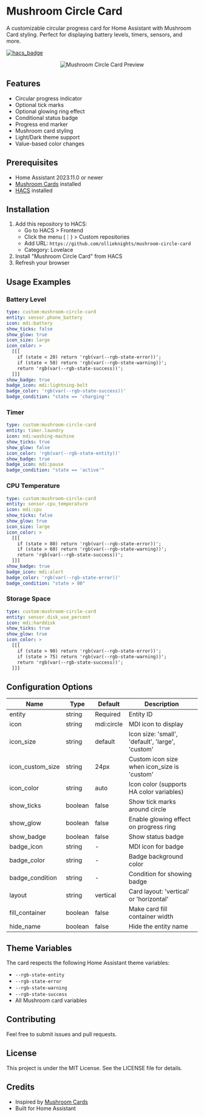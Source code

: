 # Mushroom Circle Card

A customizable circular progress card for Home Assistant with Mushroom Card styling. Perfect for displaying battery levels, timers, sensors, and more.

[![hacs_badge](https://img.shields.io/badge/HACS-Custom-orange.svg)](https://github.com/custom-components/hacs)

<p align="center">
  <img src="https://raw.githubusercontent.com/ollieknights/mushroom-circle-card/main/examples/preview.png" alt="Mushroom Circle Card Preview">
</p>

## Features
- Circular progress indicator
- Optional tick marks
- Optional glowing ring effect
- Conditional status badge
- Progress end marker
- Mushroom card styling
- Light/Dark theme support
- Value-based color changes

## Prerequisites
- Home Assistant 2023.11.0 or newer
- [Mushroom Cards](https://github.com/piitaya/lovelace-mushroom) installed
- [HACS](https://hacs.xyz/) installed

## Installation

1. Add this repository to HACS:
    - Go to HACS > Frontend
    - Click the menu (⋮) > Custom repositories
    - Add URL: `https://github.com/ollieknights/mushroom-circle-card`
    - Category: Lovelace
2. Install "Mushroom Circle Card" from HACS
3. Refresh your browser

## Usage Examples

### Battery Level
```yaml
type: custom:mushroom-circle-card
entity: sensor.phone_battery
icon: mdi:battery
show_ticks: false
show_glow: true
icon_size: large
icon_color: >
  [[[
    if (state < 20) return 'rgb(var(--rgb-state-error))';
    if (state < 50) return 'rgb(var(--rgb-state-warning))';
    return 'rgb(var(--rgb-state-success))';
  ]]]
show_badge: true
badge_icon: mdi:lightning-bolt
badge_color: 'rgb(var(--rgb-state-success))'
badge_condition: "state == 'charging'"
```

### Timer
```yaml
type: custom:mushroom-circle-card
entity: timer.laundry
icon: mdi:washing-machine
show_ticks: true
show_glow: false
icon_color: 'rgb(var(--rgb-state-entity))'
show_badge: true
badge_icon: mdi:pause
badge_condition: "state == 'active'"
```

### CPU Temperature
```yaml
type: custom:mushroom-circle-card
entity: sensor.cpu_temperature
icon: mdi:cpu
show_ticks: false
show_glow: true
icon_size: large
icon_color: >
  [[[
    if (state > 80) return 'rgb(var(--rgb-state-error))';
    if (state > 60) return 'rgb(var(--rgb-state-warning))';
    return 'rgb(var(--rgb-state-success))';
  ]]]
show_badge: true
badge_icon: mdi:alert
badge_color: 'rgb(var(--rgb-state-error))'
badge_condition: "state > 80"
```

### Storage Space
```yaml
type: custom:mushroom-circle-card
entity: sensor.disk_use_percent
icon: mdi:harddisk
show_ticks: true
show_glow: true
icon_color: >
  [[[
    if (state > 90) return 'rgb(var(--rgb-state-error))';
    if (state > 75) return 'rgb(var(--rgb-state-warning))';
    return 'rgb(var(--rgb-state-success))';
  ]]]
```

## Configuration Options

| Name | Type | Default | Description |
|------|------|---------|-------------|
| entity | string | Required | Entity ID |
| icon | string | mdi:circle | MDI icon to display |
| icon_size | string | default | Icon size: 'small', 'default', 'large', 'custom' |
| icon_custom_size | string | 24px | Custom icon size when icon_size is 'custom' |
| icon_color | string | auto | Icon color (supports HA color variables) |
| show_ticks | boolean | false | Show tick marks around circle |
| show_glow | boolean | false | Enable glowing effect on progress ring |
| show_badge | boolean | false | Show status badge |
| badge_icon | string | - | MDI icon for badge |
| badge_color | string | - | Badge background color |
| badge_condition | string | - | Condition for showing badge |
| layout | string | vertical | Card layout: 'vertical' or 'horizontal' |
| fill_container | boolean | false | Make card fill container width |
| hide_name | boolean | false | Hide the entity name |

## Theme Variables
The card respects the following Home Assistant theme variables:
- `--rgb-state-entity`
- `--rgb-state-error`
- `--rgb-state-warning`
- `--rgb-state-success`
- All Mushroom card variables

## Contributing
Feel free to submit issues and pull requests.

## License
This project is under the MIT License. See the LICENSE file for details.

## Credits
- Inspired by [Mushroom Cards](https://github.com/piitaya/lovelace-mushroom)
- Built for Home Assistant
